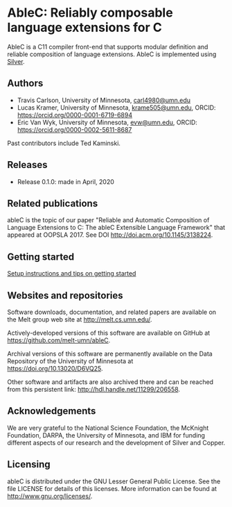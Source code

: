 AbleC: Reliably composable language extensions for C
====================================================

AbleC is a C11 compiler front-end that supports modular definition and reliable composition of language extensions. AbleC is implemented using [Silver](https://github.com/melt-umn/silver).

## Authors
- Travis Carlson, University of Minnesota, carl4980@umn.edu
- Lucas Kramer, University of Minnesota, krame505@umn.edu,
  ORCID: https://orcid.org/0000-0001-6719-6894
- Eric Van Wyk, University of Minnesota, evw@umn.edu,
  ORCID: https://orcid.org/0000-0002-5611-8687

Past contributors include Ted Kaminski.

## Releases
- Release 0.1.0: made in April, 2020

## Related publications

ableC is the topic of our paper "Reliable and Automatic Composition of
Language Extensions to C: The ableC Extensible Language Framework"
that appeared at OOPSLA 2017. See DOI http://doi.acm.org/10.1145/3138224.

## Getting started
[Setup instructions and tips on getting started](GETTING_STARTED.md)

## Websites and repositories

Software downloads, documentation, and related papers are available on the
Melt group web site at http://melt.cs.umn.edu/.

Actively-developed versions of this software are available on GitHub at
https://github.com/melt-umn/ableC.

Archival versions of this software are permanently available on the Data
Repository of the University of Minnesota at https://doi.org/10.13020/D6VQ25.

Other software and artifacts are also archived there and can be
reached from this persistent link: http://hdl.handle.net/11299/206558.


## Acknowledgements
We are very grateful to the National Science Foundation, the McKnight
Foundation, DARPA, the University of Minnesota, and IBM for funding
different aspects of our research and the development of Silver and
Copper.


## Licensing 
ableC is distributed under the GNU Lesser General Public
License.  See the file LICENSE for details of this licenses.  More
information can be found at http://www.gnu.org/licenses/.
